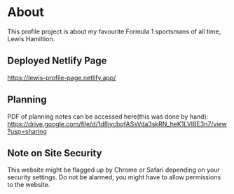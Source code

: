 # About

This profile project is about my favourite Formula 1 sportsmans of all time, Lewis Hamiltion.

## Deployed Netlify Page

https://lewis-profile-page.netlify.app/

## Planning 

PDF of planning notes can be accessed here(this was done by hand): https://drive.google.com/file/d/1d8jycbqfASsVda3skRN_heK1LVI8E3n7/view?usp=sharing

## Note on Site Security

This website might be flagged up by Chrome or Safari depending on your security settings. Do not be alarmed, you might have to allow permissions to the website. 
